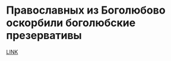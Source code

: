 # Православных из Боголюбово оскорбили боголюбские презервативы



[LINK](https://varlamov.ru/2088924.html)